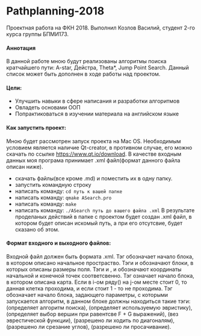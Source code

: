 # Pathplanning-2018
Проектная работа на ФКН 2018. Выполнил Козлов Василий, студент 2-го курса группы БПМИ173.
#### Аннотация
В данной работе мною будут реализованы алгоритмы поиска кратчайшего пути: A-star, Дейстра, Theta*, Jump Point Search. Данный список может быть дополнен в ходе работы над проектом.
#### Цели:
* Улучшить навыки в сфере написания и разработки алгоритмов
* Овладеть основами ООП
* Попрактиковаться в изучении материала на английском языке
#### Как запустить проект:
Мною будет рассмотрен запуск проекта на Mac OS. Необходимым условием является наличие Qt-creator, в противном случае, его можно скачать по ссылке https://www.qt.io/download.
В качестве входным данных моя програма принимает .xml файл(формат данного файла описан ниже).
* скачать файлы(все кроме .md) и поместить их в одну папку.
* запустить командную строку
* написать команду: 
    `cd путь к вашей папке`
* написать команду: 
    `qmake ASearch.pro`
* написать команду: 
    `make`
* написать команду: 
    `./ASearch путь до вашего файла .xml`
В результате проделаных действий в папке с проектом будет создан .xml файл, в котором будет описан искомый путь, а при его отсутсвие, будет сказано об этом. 
#### Формат входного и выходного файлов:
Входной файл должен быть формата .xml. Тэг <map> обозначает начало блока, в котором описано начальное простраство.
Тэги <width> и <height> обозначают блоки, в которых описаны размеры поля. Тэги <startx> и <starty>, <finishx> и <finishy> обозначают координаты начальной и конечной точек соответсвенно. Тэг <grid> означает начало блока, в котором описана карта. Если в i-ом ряду(<row>) на j-ом месте стоит 0, то данная клетка проходима, и если стоит 1 - то не проходима. Тэг <algorithm> обозначает начало блока, задающего параметры, с которыми запускается алгоритм, в данном блоке должны находиться такие тэги: <searchtype>(определяет алгоритм поиска), <metrictype>(определяет используемую эвристику), <breakingties>(определяет выбор вершин при равентсве F + G выражений), <hweight>(вез эврестической функции), <allowdiagonal>(разрешено ли ходить по диагоналям), <cutcorners>(разрешено ли срезание углов), <allowsqueeze>(разрешено ли просачивание).
